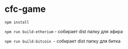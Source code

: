 # cfc-game
`npm install`

`npm run build-etherium` - собирает dist папку для эфира

`npm run build-bitcoin `- собирает dist папку для битка
